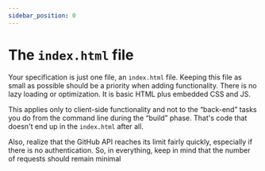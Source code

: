 ```yaml
---
sidebar_position: 0
---
```


# The `index.html` file

Your specification is just one file, an `index.html` file. Keeping this file as small as possible should be a priority when adding functionality. There is no lazy loading or optimization. It is basic HTML plus embedded CSS and JS.

This applies only to client-side functionality and not to the “back-end” tasks you do from the command line during the “build” phase. That's code that doesn't end up in the `index.html`  after all.

Also, realize that the GitHub API reaches its limit fairly quickly, especially if there is no authentication. So, in everything, keep in mind that the number of requests should remain minimal
